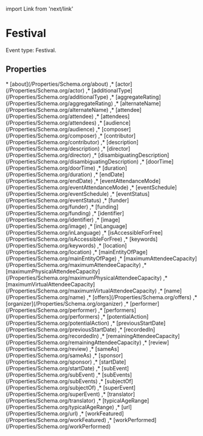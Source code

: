 import Link from 'next/link'

# Festival

Event type: Festival.

## Properties

<Grid>
* [about](/Properties/Schema.org/about)
,* [actor](/Properties/Schema.org/actor)
,* [additionalType](/Properties/Schema.org/additionalType)
,* [aggregateRating](/Properties/Schema.org/aggregateRating)
,* [alternateName](/Properties/Schema.org/alternateName)
,* [attendee](/Properties/Schema.org/attendee)
,* [attendees](/Properties/Schema.org/attendees)
,* [audience](/Properties/Schema.org/audience)
,* [composer](/Properties/Schema.org/composer)
,* [contributor](/Properties/Schema.org/contributor)
,* [description](/Properties/Schema.org/description)
,* [director](/Properties/Schema.org/director)
,* [disambiguatingDescription](/Properties/Schema.org/disambiguatingDescription)
,* [doorTime](/Properties/Schema.org/doorTime)
,* [duration](/Properties/Schema.org/duration)
,* [endDate](/Properties/Schema.org/endDate)
,* [eventAttendanceMode](/Properties/Schema.org/eventAttendanceMode)
,* [eventSchedule](/Properties/Schema.org/eventSchedule)
,* [eventStatus](/Properties/Schema.org/eventStatus)
,* [funder](/Properties/Schema.org/funder)
,* [funding](/Properties/Schema.org/funding)
,* [identifier](/Properties/Schema.org/identifier)
,* [image](/Properties/Schema.org/image)
,* [inLanguage](/Properties/Schema.org/inLanguage)
,* [isAccessibleForFree](/Properties/Schema.org/isAccessibleForFree)
,* [keywords](/Properties/Schema.org/keywords)
,* [location](/Properties/Schema.org/location)
,* [mainEntityOfPage](/Properties/Schema.org/mainEntityOfPage)
,* [maximumAttendeeCapacity](/Properties/Schema.org/maximumAttendeeCapacity)
,* [maximumPhysicalAttendeeCapacity](/Properties/Schema.org/maximumPhysicalAttendeeCapacity)
,* [maximumVirtualAttendeeCapacity](/Properties/Schema.org/maximumVirtualAttendeeCapacity)
,* [name](/Properties/Schema.org/name)
,* [offers](/Properties/Schema.org/offers)
,* [organizer](/Properties/Schema.org/organizer)
,* [performer](/Properties/Schema.org/performer)
,* [performers](/Properties/Schema.org/performers)
,* [potentialAction](/Properties/Schema.org/potentialAction)
,* [previousStartDate](/Properties/Schema.org/previousStartDate)
,* [recordedIn](/Properties/Schema.org/recordedIn)
,* [remainingAttendeeCapacity](/Properties/Schema.org/remainingAttendeeCapacity)
,* [review](/Properties/Schema.org/review)
,* [sameAs](/Properties/Schema.org/sameAs)
,* [sponsor](/Properties/Schema.org/sponsor)
,* [startDate](/Properties/Schema.org/startDate)
,* [subEvent](/Properties/Schema.org/subEvent)
,* [subEvents](/Properties/Schema.org/subEvents)
,* [subjectOf](/Properties/Schema.org/subjectOf)
,* [superEvent](/Properties/Schema.org/superEvent)
,* [translator](/Properties/Schema.org/translator)
,* [typicalAgeRange](/Properties/Schema.org/typicalAgeRange)
,* [url](/Properties/Schema.org/url)
,* [workFeatured](/Properties/Schema.org/workFeatured)
,* [workPerformed](/Properties/Schema.org/workPerformed)

</Grid>

